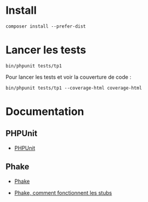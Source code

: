 Install
=======

    composer install --prefer-dist


Lancer les tests
================

    bin/phpunit tests/tp1

Pour lancer les tests et voir la couverture de code :

    bin/phpunit tests/tp1 --coverage-html coverage-html

Documentation
=============

PHPUnit
-------

* [PHPUnit](https://phpunit.de/manual/current/en/index.html)

Phake
-----

* [Phake](http://phake.readthedocs.org/en/2.1)

* [Phake, comment fonctionnent les stubs](http://phake.readthedocs.org/en/2.1/method-stubbing.html#how-phake-when-works)

